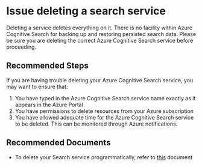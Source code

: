 <properties
	pageTitle="Issue deleting a search service"
	description="Issue deleting a search service"
	service="microsoft.search"
	resource="searchservices"
	authors="cynotebo"
	ms.author="cynotebo"
	selfHelpType="resource"
	displayOrder="5"	
	supportTopicIds="32681361"
	resourceTags=""
	productPesIds="15568"
	articleId="delete-search-service"
	cloudEnvironments="public, Fairfax, usnat, ussec"
	ownershipId="AzureSearch_AzureSearch"
/>

# Issue deleting a search service

Deleting a service deletes everything on it. There is no facility within Azure Cognitive Search for backing up and restoring persisted search data. Please be sure you are deleting the correct Azure Cognitive Search service before proceeding.

## **Recommended Steps**

If you are having trouble deleting your Azure Cognitive Search service, you may want to ensure that:

1.	You have typed in the Azure Cognitive Search service name exactly as it appears in the Azure Portal
2.	You have permissions to delete resources from your Azure subscription
3.	You have allowed adequate time for the Azure Cognitive Search service to be deleted. This can be monitored through Azure notifications.

## **Recommended Documents**

* To delete your Search service programmatically, refer to [this](https://docs.microsoft.com/rest/api/searchmanagement/Services/Delete) document
